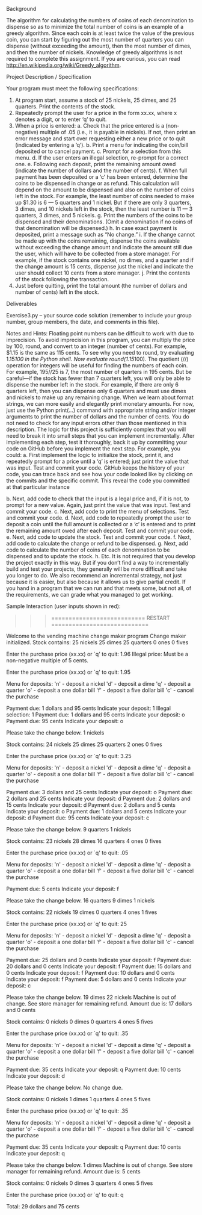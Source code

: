 Background
 
The algorithm for calculating the numbers of coins of each denomination to dispense so as to minimize the total number of coins is an example of a greedy algorithm.  Since each coin is at least twice the value of the previous coin, you can start by figuring out the most number of quarters you can dispense (without exceeding the amount), then the most number of dimes, and then the number of nickels.  Knowledge of greedy algorithms is not required to complete this assignment.  If you are curious, you can read http://en.wikipedia.org/wiki/Greedy_algorithm.
 
Project Description / Specification
 
Your program must meet the following specifications:
1. 	At program start, assume a stock of 25 nickels, 25 dimes, and 25 quarters.  Print the contents of the stock.
2. 	Repeatedly prompt the user for a price in the form xx.xx, where x denotes a digit, or to enter ‘q’ to quit. 
3. 	When a price is entered:
a. 	Check that the price entered is a (non-negative) multiple of .05 (i.e., it is payable in nickels).  If not, then print an error message and start over requesting either a new price or to quit (indicated by entering a ‘q’).
b. 	Print a menu for indicating the coin/bill deposited or to cancel payment.
c. 	Prompt for a selection from this menu.
d. 	If the user enters an illegal selection, re-prompt for a correct one.
e. 	Following each deposit, print the remaining amount owed (indicate the number of dollars and the number of cents).
f.  	When full payment has been deposited or a ‘c’ has been entered, determine the coins to be dispensed in change or as refund.  This calculation will depend on the amount to be dispensed and also on the number of coins left in the stock.  For example, the least number of coins needed to make up $1.30 is 6 — 5 quarters and 1 nickel.  But if there are only 3 quarters, 3 dimes, and 10 nickels left in the stock, then the least number is 11 — 3 quarters, 3 dimes, and 5 nickels.
g. 	Print the numbers of the coins to be dispensed and their denominations.  (Omit a denomination if no coins of that denomination will be dispensed.)
h. 	In case exact payment is deposited, print a message such as “No change.”
i.  	If the change cannot be made up with the coins remaining, dispense the coins available without exceeding the change amount and indicate the amount still due the user, which will have to be collected from a store manager.  For example, if the stock contains one nickel, no dimes, and a quarter and if the change amount is 15 cents, dispense just the nickel and indicate the user should collect 10 cents from a store manager.
j.  	Print the contents of the stock following the transaction.
4. 	Just before quitting, print the total amount (the number of dollars and number of cents) left in the stock.
 
Deliverables
 
Exercise3.py – your source code solution (remember to include your group number, group members, the date, and comments in this file).
 
Notes and Hints:
Floating point numbers can be difficult to work with due to imprecision. To avoid imprecision in this program, you can multiply the price by 100, round, and convert to an integer (number of cents).  For example, $1.15 is the same as 115 cents. To see why you need to round, try evaluating 1.15*100 in the Python shell.  Now evaluate round(1.15*100).
The quotient (//) operation for integers will be useful for finding the numbers of each coin.   For example, 195//25 is 7, the most number of quarters in 195 cents.   But be careful—if the stock has fewer than 7 quarters left, you will only be able to dispense the number left in the stock.  For example, if there are only 6 quarters left, then you can dispense only 6 quarters and must use dimes and nickels to make up any remaining change.
When we learn about format strings, we can more easily and elegantly print monetary amounts.  For now, just use the Python print(…) command with appropriate string and/or integer arguments to print the number of dollars and the number of cents. 
You do not need to check for any input errors other than those mentioned in this description. 
The logic for this project is sufficiently complex that you will need to break it into small steps that you can implement incrementally.  After implementing each step, test it thoroughly, back it up by committing your code on GitHub before you implement the next step.  For example, you could:
a. 	First implement the logic to initialize the stock, print it, and repeatedly prompt for a price until a ‘q’ is entered; just print the value that was input. Test and commit your code. GitHub keeps the history of your code, you can trace back and see how your code looked like by clicking on the commits and the specific commit. This reveal the code you committed at that particular instance
 
b. 	Next, add code to check that the input is a legal price and, if it is not, to prompt for a new value.  Again, just print the value that was input. Test and commit your code.
c. 	Next, add code to print the menu of selections. Test and commit your code.
d. 	Next, add code to repeatedly prompt the user to deposit a coin until the full amount is collected or a ‘c’ is entered and to print the remaining amount owed after each deposit. Test and commit your code.
e. 	Next, add code to update the stock. Test and commit your code.
f.  	Next, add code to calculate the change or refund to be dispensed.
g. 	Next, add code to calculate the number of coins of each denomination to be dispensed and to update the stock.
h. 	Etc.
It is not required that you develop the project exactly in this way.  But if you don’t find a way to incrementally build and test your projects, they generally will be more difficult and take you longer to do.  We also recommend an incremental strategy, not just because it is easier, but also because it allows us to give partial credit.  If you hand in a program that we can run and that meets some, but not all, of the requirements, we can grade what you managed to get working.
 
 
Sample Interaction (user inputs shown in red):
>>> =========================== RESTART ============================
>>>
Welcome to the vending machine change maker program
Change maker initialized.
Stock contains:
   25 nickels
   25 dimes
   25 quarters
   0 ones
   0 fives
 
Enter the purchase price (xx.xx) or `q' to quit: 1.96
Illegal price: Must be a non-negative multiple of 5 cents.
 
Enter the purchase price (xx.xx) or `q' to quit: 1.95
 
Menu for deposits:
  'n' - deposit a nickel
  'd' - deposit a dime
  'q' - deposit a quarter
  'o' - deposit a one dollar bill
  'f' - deposit a five dollar bill
  'c' - cancel the purchase
 
Payment due: 1 dollars and 95 cents
Indicate your deposit: 1
Illegal selection: 1
Payment due: 1 dollars and 95 cents
Indicate your deposit: o
Payment due: 95 cents
Indicate your deposit: o
 
Please take the change below.
   1 nickels
 
Stock contains:
   24 nickels
   25 dimes
   25 quarters
   2 ones
   0 fives
 
Enter the purchase price (xx.xx) or `q' to quit: 3.25
 
Menu for deposits:
  'n' - deposit a nickel
  'd' - deposit a dime
  'q' - deposit a quarter
  'o' - deposit a one dollar bill
  'f' - deposit a five dollar bill
  'c' - cancel the purchase
 
Payment due: 3 dollars and 25 cents
Indicate your deposit: o
Payment due: 2 dollars and 25 cents
Indicate your deposit: d
Payment due: 2 dollars and 15 cents
Indicate your deposit: d
Payment due: 2 dollars and 5 cents
Indicate your deposit: o
Payment due: 1 dollars and 5 cents
Indicate your deposit: d
Payment due: 95 cents
Indicate your deposit: c
 
Please take the change below.
   9 quarters
   1 nickels
 
Stock contains:
   23 nickels
   28 dimes
   16 quarters
   4 ones
   0 fives
 
Enter the purchase price (xx.xx) or `q' to quit: .05
 
Menu for deposits:
  'n' - deposit a nickel
  'd' - deposit a dime
  'q' - deposit a quarter
  'o' - deposit a one dollar bill
  'f' - deposit a five dollar bill
  'c' - cancel the purchase
 
Payment due: 5 cents
Indicate your deposit: f
 
Please take the change below.
   16 quarters
   9 dimes
   1 nickels
 
Stock contains:
   22 nickels
   19 dimes
   0 quarters
   4 ones
   1 fives
 
Enter the purchase price (xx.xx) or `q' to quit: 25
 
Menu for deposits:
  'n' - deposit a nickel
  'd' - deposit a dime
  'q' - deposit a quarter
  'o' - deposit a one dollar bill
  'f' - deposit a five dollar bill
  'c' - cancel the purchase
 
Payment due: 25 dollars and 0 cents
Indicate your deposit: f
Payment due: 20 dollars and 0 cents
Indicate your deposit: f
Payment due: 15 dollars and 0 cents
Indicate your deposit: f
Payment due: 10 dollars and 0 cents
Indicate your deposit: f
Payment due: 5 dollars and 0 cents
Indicate your deposit: c
 
Please take the change below.
   19 dimes
   22 nickels
Machine is out of change.
See store manager for remaining refund.
Amount due is: 17 dollars and 0 cents
 
Stock contains:
   0 nickels
   0 dimes
   0 quarters
   4 ones
   5 fives
 
Enter the purchase price (xx.xx) or `q' to quit: .35
 
Menu for deposits:
  'n' - deposit a nickel
  'd' - deposit a dime
  'q' - deposit a quarter
  'o' - deposit a one dollar bill
  'f' - deposit a five dollar bill
  'c' - cancel the purchase
 
Payment due: 35 cents
Indicate your deposit: q
Payment due: 10 cents
Indicate your deposit: d
 
Please take the change below.
  No change due.
 
Stock contains:
   0 nickels
   1 dimes
   1 quarters
   4 ones
   5 fives
 
Enter the purchase price (xx.xx) or `q' to quit: .35
 
Menu for deposits:
  'n' - deposit a nickel
  'd' - deposit a dime
  'q' - deposit a quarter
  'o' - deposit a one dollar bill
  'f' - deposit a five dollar bill
  'c' - cancel the purchase
 
Payment due: 35 cents
Indicate your deposit: q
Payment due: 10 cents
Indicate your deposit: q
 
Please take the change below.
   1 dimes
Machine is out of change.
See store manager for remaining refund.
Amount due is: 5 cents
 
Stock contains:
   0 nickels
   0 dimes
   3 quarters
   4 ones
   5 fives
 
Enter the purchase price (xx.xx) or `q' to quit: q
 
Total: 29 dollars and 75 cents
>>> 
